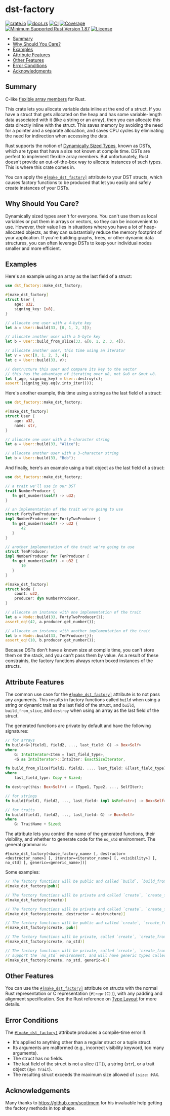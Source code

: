 # dst-factory

[![crate.io](https://img.shields.io/crates/v/dst-factory.svg)](https://crates.io/crates/dst-factory)
[![docs.rs](https://docs.rs/dst-factory/badge.svg)](https://docs.rs/dst-factory)
[![CI](https://github.com/geeknoid/dst-factory/workflows/main/badge.svg)](https://github.com/geeknoid/dst-factory/actions)
[![Coverage](https://codecov.io/gh/geeknoid/dst-factory/graph/badge.svg?token=FCUG0EL5TI)](https://codecov.io/gh/geeknoid/dst-factory)
[![Minimum Supported Rust Version 1.87](https://img.shields.io/badge/MSRV-1.87-blue.svg)]()
[![License](https://img.shields.io/badge/license-MIT-blue.svg)](./LICENSE)

* [Summary](#summary)
* [Why Should You Care?](#why-should-you-care)
* [Examples](#examples)
* [Attribute Features](#attribute-features)
* [Other Features](#other-features)
* [Error Conditions](#error-conditions)
* [Acknowledgments](#acknowledgements)

## Summary

C-like [flexible array members](https://en.wikipedia.org/wiki/Flexible_array_member) for Rust.

This crate lets you allocate variable data inline at the end of a struct. If you have a
struct that gets allocated on the heap and has some variable-length data associated with it
(like a string or an array), then you can allocate this data directly inline with the struct.
This saves memory by avoiding the need for a pointer and a separate allocation, and saves CPU
cycles by eliminating the need for indirection when accessing the data.

Rust supports the notion of [Dynamically Sized Types](https://doc.rust-lang.org/reference/dynamically-sized-types.html), known as DSTs,
which are types that have a size not known at compile time. DSTs are perfect to implement
flexible array members. But unfortunately, Rust doesn't provide an out-of-the-box way to allocate
instances of such types. This is where this crate comes in.

You can apply the [`#[make_dst_factory]`](https://docs.rs/dst-factory/latest/dst_factory/attr.make_dst_factory.html) attribute to your DST structs, which causes factory
functions to be produced that let you easily and safely create instances of your DSTs.

## Why Should You Care?

Dynamically sized types aren't for everyone. You can't use them as local variables
or put them in arrays or vectors, so they can be inconvenient to use. However, their value
lies in situations where you have a lot of heap-allocated objects, as they can substantially
reduce the memory footprint of your application. If you're building graphs, trees, or other
dynamic data structures, you can often leverage DSTs to keep your individual nodes smaller
and more efficient.

## Examples

Here's an example using an array as the last field of a struct:

```rust
use dst_factory::make_dst_factory;

#[make_dst_factory]
struct User {
    age: u32,
    signing_key: [u8],
}

// allocate one user with a 4-byte key
let a = User::build(33, [0, 1, 2, 3]);

// allocate another user with a 5-byte key
let b = User::build_from_slice(33, &[0, 1, 2, 3, 4]);

// allocate another user, this time using an iterator
let v = vec![0, 1, 2, 3, 4];
let c = User::build(33, v);

// destructure this user and compare its key to the vector
// this has the advantage of iterating over u8, not &u8 or &mut u8.
let (_age, signing_key) = User::destroy(c);
assert!(signing_key.eq(v.into_iter()));
```
Here's another example, this time using a string as the last field of a struct:

```rust
use dst_factory::make_dst_factory;

#[make_dst_factory]
struct User {
    age: u32,
    name: str,
}

// allocate one user with a 5-character string
let a = User::build(33, "Alice");

// allocate another user with a 3-character string
let b = User::build(33, "Bob");
```
And finally, here's an example using a trait object as the last field of a struct:
```rust
use dst_factory::make_dst_factory;

// a trait we'll use in our DST
trait NumberProducer {
   fn get_number(&self) -> u32;
}

// an implementation of the trait we're going to use
struct FortyTwoProducer;
impl NumberProducer for FortyTwoProducer {
   fn get_number(&self) -> u32 {
       42
   }
}

// another implementation of the trait we're going to use
struct TenProducer;
impl NumberProducer for TenProducer {
   fn get_number(&self) -> u32 {
       10
   }
}

#[make_dst_factory]
struct Node {
    count: u32,
    producer: dyn NumberProducer,
}

// allocate an instance with one implementation of the trait
let a = Node::build(33, FortyTwoProducer{});
assert_eq!(42, a.producer.get_number());

// allocate an instance with another implementation of the trait
let b = Node::build(33, TenProducer{});
assert_eq!(10, b.producer.get_number());
```

Because DSTs don't have a known size at compile time, you can't store them on the stack,
and you can't pass them by value. As a result of these constraints, the factory functions
always return boxed instances of the structs.

## Attribute Features

The common use case for the [`#[make_dst_factory]`](https://docs.rs/dst-factory/latest/dst_factory/attr.make_dst_factory.html) attribute is to not pass any arguments.
This results in factory functions called `build` when using a string or dynamic trait as the
last field of the struct, and `build`, `build_from_slice`, and `destroy` when using an array as the last
field of the struct.

The generated functions are private by default and have the following signatures:

```rust
// for arrays
fn build<G>(field1, field2, ..., last_field: G) -> Box<Self>
where
    G: IntoIterator<Item = last_field_type>,
    <G as IntoIterator>::IntoIter: ExactSizeIterator,

fn build_from_slice(field1, field2, ..., last_field: &[last_field_type]) -> Box<Self>
where
    last_field_type: Copy + Sized;

fn destroy(this: Box<Self>) -> (Type1, Type2, ..., SelfIter);

// for strings
fn build(field1, field2, ..., last_field: impl AsRef<str>) -> Box<Self>;

// for traits
fn build(field1, field2, ..., last_field: G) -> Box<Self>
where
    G: TraitName + Sized;
```

The attribute lets you control the name of the generated functions, their
visibility, and whether to generate code for the `no_std` environment. The general
grammar is:

```
#[make_dst_factory(<base_factory_name> [, destructor=<destructor_name>] [, iterator=<iterator_name>] [, <visibility>] [, no_std] [, generic=<generic_name>])]
```

Some examples:

```rust
// The factory functions will be public and called `build`, `build_from_slice`, and `destroy`.
#[make_dst_factory(pub)]

// The factory functions will be private and called `create`, `create_from_slice`, and `destroy`.
#[make_dst_factory(create)]

// The factory functions will be private and called `create`, `create_from_slice`, and `destructure`.
#[make_dst_factory(create, destructor = destructure)]

// The factory functions will be public and called `create`, `create_from_slice`, and `destroy`
#[make_dst_factory(create, pub)]

// The factory functions will be private, called `create`, `create_from_slice`, and `destroy`, and support the `no_std` environment
#[make_dst_factory(create, no_std)]

// The factory functions will be private, called `create`, `create_from_slice`, and `destroy`,
// support the `no_std` environment, and will have generic types called `X`.
#[make_dst_factory(create, no_std, generic=X)]
```

## Other Features

You can use the [`#[make_dst_factory]`](https://docs.rs/dst-factory/latest/dst_factory/attr.make_dst_factory.html) attribute on structs with the normal Rust
representation or C representation (`#[repr(C)]`), with any padding and alignment
specification. See the Rust reference on [Type Layout](https://doc.rust-lang.org/reference/type-layout.html)
for more details.

## Error Conditions

The [`#[make_dst_factory]`](https://docs.rs/dst-factory/latest/dst_factory/attr.make_dst_factory.html) attribute produces a compile-time error if:

- It's applied to anything other than a regular struct or a tuple struct.
- Its arguments are malformed (e.g., incorrect visibility keyword, too many arguments).
- The struct has no fields.
- The last field of the struct is not a slice (`[T]`), a string (`str`), or a trait object (`dyn Trait`).
- The resulting struct exceeds the maximum size allowed of `isize::MAX`.

## Acknowledgements

Many thanks to <https://github.com/scottmcm> for his invaluable help getting the factory methods
in top shape.
